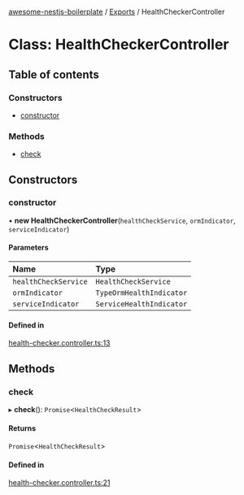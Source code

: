 [awesome-nestjs-boilerplate](../README.md) / [Exports](../modules.md) / HealthCheckerController

# Class: HealthCheckerController

## Table of contents

### Constructors

- [constructor](HealthCheckerController.md#constructor)

### Methods

- [check](HealthCheckerController.md#check)

## Constructors

### constructor

• **new HealthCheckerController**(`healthCheckService`, `ormIndicator`, `serviceIndicator`)

#### Parameters

| Name | Type |
| :------ | :------ |
| `healthCheckService` | `HealthCheckService` |
| `ormIndicator` | `TypeOrmHealthIndicator` |
| `serviceIndicator` | `ServiceHealthIndicator` |

#### Defined in

[health-checker.controller.ts:13](https://github.com/klub-deepak/poc_doc_generation_3/blob/a592bb2/src/modules/health-checker/health-checker.controller.ts#L13)

## Methods

### check

▸ **check**(): `Promise`<`HealthCheckResult`\>

#### Returns

`Promise`<`HealthCheckResult`\>

#### Defined in

[health-checker.controller.ts:21](https://github.com/klub-deepak/poc_doc_generation_3/blob/a592bb2/src/modules/health-checker/health-checker.controller.ts#L21)
